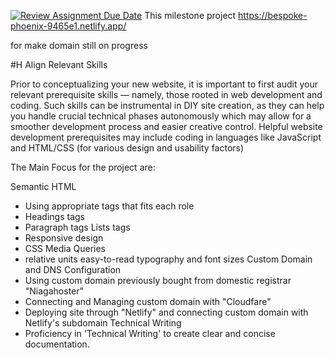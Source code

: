 [![Review Assignment Due Date](https://classroom.github.com/assets/deadline-readme-button-24ddc0f5d75046c5622901739e7c5dd533143b0c8e959d652212380cedb1ea36.svg)](https://classroom.github.com/a/_e9whi2b)
This milestone project https://bespoke-phoenix-9465e1.netlify.app/

for make domain  still on progress

#H Align Relevant Skills

Prior to conceptualizing your new website, it is important to first audit your relevant prerequisite skills — namely, those rooted in web development and coding. Such skills can be instrumental in DIY site creation, as they can help you handle crucial technical phases autonomously which may allow for a smoother development process and easier creative control.
Helpful website development prerequisites may include coding in languages like JavaScript and HTML/CSS (for various design and usability factors)

The Main Focus for the project are:

Semantic HTML
+ Using appropriate tags that fits each role
+ Headings tags
+ Paragraph tags
Lists tags
+ Responsive design
+ CSS Media Queries
+ relative units
easy-to-read typography and font sizes
Custom Domain and DNS Configuration
+ Using custom domain previously bought from domestic registrar "Niagahoster"
+ Connecting and Managing custom domain with "Cloudfare"
+ Deploying site through "Netlify" and connecting custom domain with Netlify's subdomain
Technical Writing
+ Proficiency in 'Technical Writing' to create clear and concise documentation.
